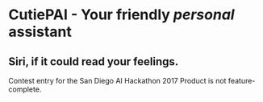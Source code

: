 # CutiePAI - Your friendly *personal* assistant
## Siri, if it could read your feelings.
Contest entry for the San Diego AI Hackathon 2017
Product is not feature-complete.
